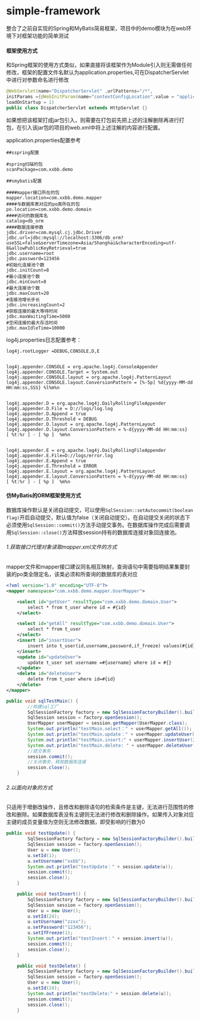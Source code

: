 # simple-framework
整合了之前自实现的Spring和MyBatis简易框架，项目中的demo模块为在web环境下对框架功能的简单测试

#### **框架使用方式**

和Spring框架的使用方式类似，如果直接将该框架作为Module引入则无需做任何修改，框架的配置文件名默认为application.properties,可在DispatcherServlet中进行对参数命名进行修改

```java
@WebServlet(name="DispatcherServlet" ,urlPatterns="/*",
initParams ={@WebInitParam(name="contextConfigLocation",value = "application.properties")},
loadOnStartup = 1)
public class DispatcherServlet extends HttpServlet {}
```

如果想把该框架打成jar包引入，则需要在打包前先把上述的注解删除再进行打包，在引入该jar包的项目的web.xml中将上述注解的内容进行配置。

application.properties配置参考

```properties
##sspring配置

#spring扫描的包
scanPackage=com.xxbb.demo

##smybatis配置

####mapper接口所在的包
mapper.location=com.xxbb.demo.mapper
####与数据库表对应的po类所在的包
po.location=com.xxbb.demo.domain
####访问的数据库名
catalog=db_orm
####数据连接参数
jdbc.driver=com.mysql.cj.jdbc.Driver
jdbc.url=jdbc:mysql://localhost:3306/db_orm?useSSL=false&serverTimezone=Asia/Shanghai&characterEncoding=utf-8&allowPublicKeyRetrieval=true
jdbc.username=root
jdbc.password=123456
#初始化连接池个数
jdbc.initCount=8
#最小连接池个数
jdbc.minCount=8
#最大连接池个数
jdbc.maxCount=20
#连接池增长步长
jdbc.increasingCount=2
#获取连接的最大等待时间
jdbc.maxWaitingTime=5000
#空闲连接的最大存活时间
jdbc.maxIdleTime=10000
```

log4j.properties日志配置参考：

```properties
log4j.rootLogger =DEBUG,CONSOLE,D,E


log4j.appender.CONSOLE = org.apache.log4j.ConsoleAppender
log4j.appender.CONSOLE.Target = System.out
log4j.appender.CONSOLE.layout = org.apache.log4j.PatternLayout
log4j.appender.CONSOLE.layout.ConversionPattern = [%-5p] %d{yyyy-MM-dd HH:mm:ss,SSS} %l%m%n


log4j.appender.D = org.apache.log4j.DailyRollingFileAppender
log4j.appender.D.File = D://logs/log.log
log4j.appender.D.Append = true
log4j.appender.D.Threshold = DEBUG
log4j.appender.D.layout = org.apache.log4j.PatternLayout
log4j.appender.D.layout.ConversionPattern = %-d{yyyy-MM-dd HH:mm:ss}  [ %t:%r ] - [ %p ]  %m%n


log4j.appender.E = org.apache.log4j.DailyRollingFileAppender
log4j.appender.E.File=D://logs/error.log
log4j.appender.E.Append = true
log4j.appender.E.Threshold = ERROR
log4j.appender.E.layout = org.apache.log4j.PatternLayout
log4j.appender.E.layout.ConversionPattern = %-d{yyyy-MM-dd HH:mm:ss}  [ %t:%r ] - [ %p ]  %m%n
```
#### **仿MyBatis的ORM框架使用方式**
数据库操作默认是关闭自动提交，可以使用<code>SqlSession::setAutocommit(boolean flag)</code>开启自动提交，默认值为false（关闭自动提交）。在自动提交关闭的状态下必须使用<code>SqlSession::commit()</code>方法手动提交事务。在数据库操作完成后需要调用<code>SqlSession::close()</code>方法释放session持有的数据库连接对象回连接池。
###### 1.获取接口代理对象读取mapper.xml文件的方式
mapper文件和mapper接口建议同名相互映射，查询语句中需要指明结果集要封装的po类全限定名，该类必须和所查询的数据库的表对应
```xml
<?xml version="1.0" encoding="UTF-8"?>
<mapper namespace="com.xxbb.demo.mapper.UserMapper">

    <select id="getUser" resultType="com.xxbb.demo.domain.User">
        select * from t_user where id = #{id}
    </select>

    <select id="getAll" resultType="com.xxbb.demo.domain.User">
        select * from t_user
    </select>
    <insert id="insertUser">
        insert into t_user(id,username,password,if_freeze) values(#{id},#{username},#{password},#{ifFreeze})
    </insert>
    <update id="updateUser">
        update t_user set username =#{username} where id = #{}
    </update>
    <delete id="deleteUser">
        delete from t_user where id=#{id}
    </delete>
</mapper>
```
```java
public void sqlTestMain() {
        //构建sql工厂
        SqlSessionFactory factory = new SqlSessionFactoryBuilder().build("application.properties");
        SqlSession session = factory.openSession();
        UserMapper userMapper = session.getMapper(UserMapper.class);
        System.out.println("testMain.select：" + userMapper.getAll());
        System.out.println("testMain.update：" + userMapper.updateUser("xxbb", 1));
        System.out.println("testMain.insert:" + userMapper.insertUser(24, "zzxx", "123456", 1));
        System.out.println("testMain.delete: " + userMapper.deleteUser(24));
        //提交事务
        session.commit();
        //关闭事务，释放数据库连接
        session.close();
    }
```
###### 2.以面向对象的方式
只适用于增删改操作，且修改和删除语句的检索条件是主键，无法进行范围性的修改和删除。如果数据库表没有主键则无法进行修改和删除操作。如果传入对象对应主键的成员变量值为空则无法修改数据，即受影响的行数为0
```java
public void testUpdate() {
        SqlSessionFactory factory = new SqlSessionFactoryBuilder().build("application.properties");
        SqlSession session = factory.openSession();
        User u = new User();
        u.setId(1);
        u.setUsername("xxbb");
        System.out.println("testUpdate：" + session.update(u));
        session.commit();
        session.close();
    }

    public void testInsert() {
        SqlSessionFactory factory = new SqlSessionFactoryBuilder().build("application.properties");
        SqlSession session = factory.openSession();
        User u = new User();
        u.setId(24);
        u.setUsername("zzxx");
        u.setPassword("123456");
        u.setIfFreeze(1);
        System.out.println("testInsert：" + session.insert(u));
        session.commit();
        session.close();
    }

    public void testDelete() {
        SqlSessionFactory factory = new SqlSessionFactoryBuilder().build("application.properties");
        SqlSession session = factory.openSession();
        User u = new User();
        u.setId(24);
        System.out.println("testDelete:" + session.delete(u));
        session.commit();
        session.close();
    }
```
